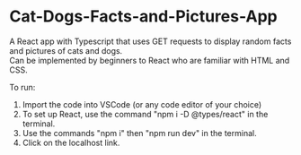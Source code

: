 # Cat-Dogs-Facts-and-Pictures-App
A React app with Typescript that uses GET requests to display random facts and pictures of cats and dogs. <br>
Can be implemented by beginners to React who are familiar with HTML and CSS. 

To run:
1. Import the code into VSCode (or any code editor of your choice) <br>
2. To set up React, use the command "npm i -D @types/react" in the terminal.  
3. Use the commands "npm i" then "npm run dev" in the terminal. <br>
4. Click on the localhost link. 
